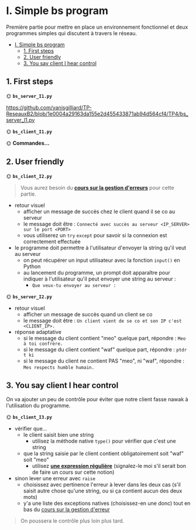 # I. Simple bs program

Première partie pour mettre en place un environnement fonctionnel et deux programmes simples qui discutent à travers le réseau.

- [I. Simple bs program](#i-simple-bs-program)
  - [1. First steps](#1-first-steps)
  - [2. User friendly](#2-user-friendly)
  - [3. You say client I hear control](#3-you-say-client-i-hear-control)

## 1. First steps

🌞 **`bs_server_I1.py`**

https://github.com/yanisgilliard/TP-ReseauxB2/blob/1e0004a29163da155e2d455433871ab94d564cf4/TP4/bs_server_l1.py

🌞 **`bs_client_I1.py`**


🌞 **Commandes...**


## 2. User friendly

🌞 **`bs_client_I2.py`**

> Vous aurez besoin du [**cours sur la gestion d'erreurs**](../../../../cours/dev/error_handling/README.md) pour cette partie.

- retour visuel
  - afficher un message de succès chez le client quand il se co au serveur
  - le message doit être : `Connecté avec succès au serveur <IP_SERVER> sur le port <PORT>`
  - vous utiliserez un `try` `except` pour savoir si la connexion est correctement effectuée
- le programme doit permettre à l'utilisateur d'envoyer la string qu'il veut au serveur
  - on peut récupérer un input utilisateur avec la fonction `input()` en Python
  - au lancement du programme, un prompt doit apparaître pour indiquer à l'utilisateur qu'il peut envoyer une string au serveur :
    - `Que veux-tu envoyer au serveur : `

🌞 **`bs_server_I2.py`**

- retour visuel
  - afficher un message de succès quand un client se co
  - le message doit être : `Un client vient de se co et son IP c'est <CLIENT_IP>.`
- réponse adaptative
  - si le message du client contient "meo" quelque part, répondre : `Meo à toi confrère.`
  - si le message du client contient "waf" quelque part, répondre : `ptdr t ki`
  - si le message du client ne contient PAS "meo", ni "waf", répondre : `Mes respects humble humain.`

## 3. You say client I hear control

On va ajouter un peu de contrôle pour éviter que notre client fasse nawak à l'utilisation du programme.

🌞 **`bs_client_I3.py`**

- vérifier que...
  - le client saisit bien une string
    - utilisez la méthode native `type()` pour vérifier que c'est une string
  - que la string saisie par le client contient obligatoirement soit "waf" soit "meo"
    - utilisez [**une expression régulière**](https://www.programiz.com/python-programming/regex) (signalez-le moi s'il serait bon de faire un cours sur cette notion)
- sinon lever une erreur avec `raise`
  - choisissez avec pertinence l'erreur à lever dans les deux cas (s'il saisit autre chose qu'une string, ou si ça contient aucun des deux mots)
  - y'a une liste des exceptions natives (choisissez-en une donc) tout en bas du [cours sur la gestion d'erreur](../../../../cours/dev/error_handling/README.md)

> On poussera le contrôle plus loin plus tard.